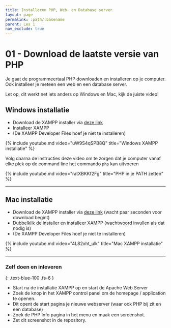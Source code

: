 ```yaml
---
title: Installeren PHP, Web- en Database server
layout: page
permalink: :path/:basename
parent: Les 1
nav_exclude: true
---
```


# 01 - Download de laatste versie van PHP

Je gaat de programmeertaal PHP downloaden en installeren op je computer.
Ook installeer je meteen een web en een database server.

Let op, dit werkt net iets anders op Windows en Mac, kijk de juiste video!

## Windows installatie

- Download de XAMPP installer via [deze link](https://www.apachefriends.org/xampp-files/8.1.1/xampp-windows-x64-8.1.1-2-VS16-installer.exe)
- Installeer XAMPP
- (De XAMPP Developer Files hoef je niet te installeren)

{% include youtube.md video="uW9S4qSPB8Q" title="Windows XAMPP installatie" %}

Volg daarna de instructies deze video om te zorgen dat je computer vanaf elke plek op de command line het commando `php` kan uitvoeren

{% include youtube.md video="ratXBKKf2Fg" title="PHP in je PATH zetten" %}

---

## Mac installatie

- Download de XAMPP installer via [deze link](https://sourceforge.net/projects/xampp/files/XAMPP%20Mac%20OS%20X/8.1.1/xampp-osx-8.1.1-2-installer.dmg/download#) (wacht paar seconden voor download begint)
- Dubbelklik de installer en installeer XAMPP (wachtwoord invullen als dat nodig is)
- (De XAMPP Developer Files hoef je niet te installeren)

{% include youtube.md video="4L82xht_ulk" title="Mac XAMPP installatie" %}

---

### Zelf doen en inleveren
{: .text-blue-100 .fs-6 }

- Start na de installatie XAMPP op en start de Apache Web Server
- Zoek de knop in het XAMPP control panel om de homepage / application te openen.
- Dit opent de start pagina je nieuwe webserver (waar ook PHP bij zit en een database)
- Zoek de PHP Info pagina in het menu en maak een screenshot. 
- Zet dit screenshot in de repository.
